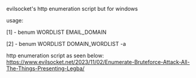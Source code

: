 evilsocket's http enumeration script but for windows 

usage: 

[1] - benum WORDLIST EMAIL_DOMAIN

[2] - benum WORDLIST DOMAIN_WORDLIST -a

http enumeration script as seen below:
https://www.evilsocket.net/2023/11/02/Enumerate-Bruteforce-Attack-All-The-Things-Presenting-Legba/
